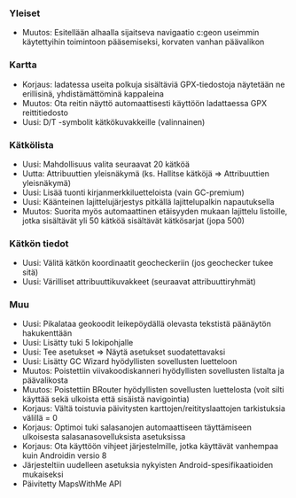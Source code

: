 ### Yleiset
- Muutos: Esitellään alhaalla sijaitseva navigaatio c:geon useimmin käytettyihin toimintoon pääsemiseksi, korvaten vanhan päävalikon

### Kartta
- Korjaus: ladatessa useita polkuja sisältäviä GPX-tiedostoja näytetään ne erillisinä, yhdistämättöminä kappaleina
- Muutos: Ota reitin näyttö automaattisesti käyttöön ladattaessa GPX reittitiedosto
- Uusi: D/T -symbolit kätkökuvakkeille (valinnainen)

### Kätkölista
- Uusi: Mahdollisuus valita seuraavat 20 kätköä
- Uutta: Attribuuttien yleisnäkymä (ks. Hallitse kätköjä => Attribuuttien yleisnäkymä)
- Uusi: Lisää tuonti kirjanmerkkiluetteloista (vain GC-premium)
- Uusi: Käänteinen lajittelujärjestys pitkällä lajittelupalkin napautuksella
- Muutos: Suorita myös automaattinen etäisyyden mukaan lajittelu listoille, jotka sisältävät yli 50 kätköä sisältävät kätkösarjat (jopa 500)

### Kätkön tiedot
- Uusi: Välitä kätkön koordinaatit geocheckeriin (jos geochecker tukee sitä)
- Uusi: Värilliset attribuuttikuvakkeet (seuraavat attribuuttiryhmät)

### Muu
- Uusi: Pikalataa geokoodit leikepöydällä olevasta tekstistä päänäytön hakukenttään
- Uusi: Lisätty tuki 5 lokipohjalle
- Uusi: Tee asetukset => Näytä asetukset suodatettavaksi
- Uusi: Lisätty GC Wizard hyödyllisten sovellusten luetteloon
- Muutos: Poistettiin viivakoodiskanneri hyödyllisten sovellusten listalta ja päävalikosta
- Muutos: Poistettiin BRouter hyödyllisten sovellusten luettelosta (voit silti käyttää sekä ulkoista että sisäistä navigointia)
- Korjaus: Vältä toistuvia päivitysten karttojen/reitityslaattojen tarkistuksia välillä = 0
- Korjaus: Optimoi tuki salasanojen automaattiseen täyttämiseen ulkoisesta salasanasovelluksista asetuksissa
- Korjaus: Ota käyttöön vihjeet järjestelmille, jotka käyttävät vanhempaa kuin Androidin versio 8
- Järjesteltiin uudelleen asetuksia nykyisten Android-spesifikaatioiden mukaiseksi
- Päivitetty MapsWithMe API
